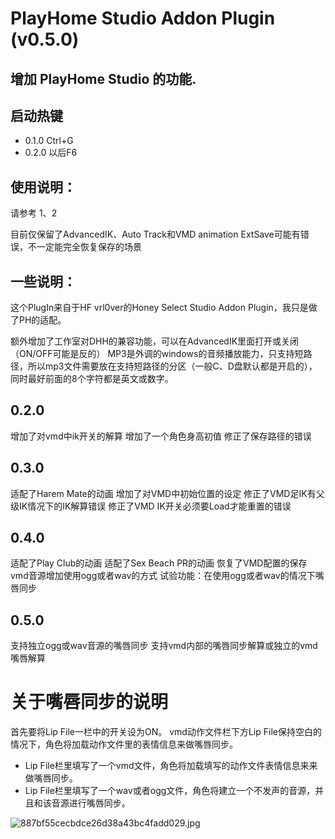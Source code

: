 # PlayHome Studio Addon Plugin (v0.5.0)

## 增加 PlayHome Studio 的功能.

## 启动热键 
- 0.1.0 Ctrl+G
- 0.2.0 以后F6

## 使用说明：
请参考 1、2

目前仅保留了AdvancedIK、Auto Track和VMD animation
ExtSave可能有错误，不一定能完全恢复保存的场景

## 一些说明：
这个PlugIn来自于HF vrl0ver的Honey Select Studio Addon Plugin，我只是做了PH的适配。

额外增加了工作室对DHH的兼容功能，可以在AdvancedIK里面打开或关闭（ON/OFF可能是反的）
MP3是外调的windows的音频播放能力，只支持短路径，所以mp3文件需要放在支持短路径的分区（一般C、D盘默认都是开启的），同时最好前面的8个字符都是英文或数字。


## 0.2.0
增加了对vmd中ik开关的解算
增加了一个角色身高初值
修正了保存路径的错误

## 0.3.0
适配了Harem Mate的动画
增加了对VMD中初始位置的设定
修正了VMD足IK有父级IK情况下的IK解算错误
修正了VMD IK开关必须要Load才能重置的错误

## 0.4.0
适配了Play Club的动画
适配了Sex Beach PR的动画
恢复了VMD配置的保存
vmd音源增加使用ogg或者wav的方式
试验功能：在使用ogg或者wav的情况下嘴唇同步

## 0.5.0
支持独立ogg或wav音源的嘴唇同步
支持vmd内部的嘴唇同步解算或独立的vmd嘴唇解算

# 关于嘴唇同步的说明
首先要将Lip File一栏中的开关设为ON。
vmd动作文件栏下方Lip File保持空白的情况下，角色将加载动作文件里的表情信息来做嘴唇同步。
- Lip File栏里填写了一个vmd文件，角色将加载填写的动作文件表情信息来来做嘴唇同步。
- Lip File栏里填写了一个wav或者ogg文件，角色将建立一个不发声的音源，并且和该音源进行嘴唇同步。

![887bf55cecbdce26d38a43bc4fadd029.jpg](https://zycs-img-c5u.pages.dev/v2/0SvXlBD.jpeg)